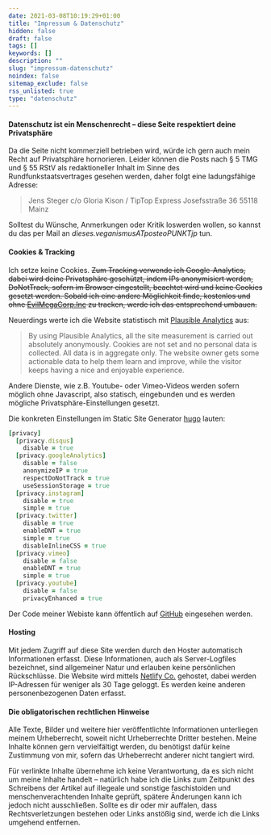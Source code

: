 ```yaml
---
date: 2021-03-08T10:19:29+01:00
title: "Impressum & Datenschutz"
hidden: false
draft: false
tags: []
keywords: []
description: ""
slug: "impressum-datenschutz"
noindex: false
sitemap_exclude: false
rss_unlisted: true
type: "datenschutz"
---
```



#### Datenschutz ist ein Menschenrecht – diese Seite respektiert deine Privatsphäre

Da die Seite nicht kommerziell betrieben wird, würde ich gern auch mein Recht auf Privatsphäre hornorieren. Leider können die Posts nach § 5 TMG und § 55 RStV als redaktioneller Inhalt im Sinne des Rundfunkstaatsvertrages gesehen werden, daher folgt eine ladungsfähige Adresse:

> Jens Steger
c/o Gloria Kison /
TipTop Express
Josefsstraße 36
55118 Mainz

Solltest du Wünsche, Anmerkungen oder Kritik loswerden wollen, so kannst du das per Mail an *dieses.veganismusATposteoPUNKTjp* tun.

#### Cookies & Tracking

Ich setze keine Cookies. ~~Zum Tracking verwende ich Google-Analytics, dabei wird deine Privatsphäre geschützt, indem IPs anonymisiert werden, DoNotTrack, sofern im Browser eingestellt, beachtet wird und keine Cookies gesetzt werden. Sobald ich eine andere Möglichkeit finde, kostenlos und ohne [EvilMegaCorp.Inc](https://analytics.google.com/) zu tracken, werde ich das entsprechend umbauen.~~

Neuerdings werte ich die Website statistisch mit [Plausible Analytics](https://plausible.io/privacy-focused-web-analytics) aus:

>By using Plausible Analytics, all the site measurement is carried out absolutely anonymously. Cookies are not set and no personal data is collected. All data is in aggregate only. The website owner gets some actionable data to help them learn and improve, while the visitor keeps having a nice and enjoyable experience.

Andere Dienste, wie z.B. Youtube- oder Vimeo-Videos werden sofern möglich ohne Javascript, also statisch, eingebunden und es werden mögliche Privatsphäre-Einstellungen gesetzt.

Die konkreten Einstellungen im Static Site Generator [hugo](https://gohugo.io/about/hugo-and-gdpr/) lauten:

```ruby
[privacy]
  [privacy.disqus]
    disable = true
  [privacy.googleAnalytics]
    disable = false
    anonymizeIP = true
    respectDoNotTrack = true
    useSessionStorage = true
  [privacy.instagram]
    disable = true
    simple = true
  [privacy.twitter]
    disable = true
    enableDNT = true
    simple = true
    disableInlineCSS = true
  [privacy.vimeo]
    disable = false
    enableDNT = true
    simple = true
  [privacy.youtube]
    disable = false
    privacyEnhanced = true
```

Der Code meiner Webiste kann öffentlich auf [GitHub](https://github.com/js32/vgnsm-zozo) eingesehen werden.

#### Hosting

Mit jedem Zugriff auf diese Site werden durch den Hoster automatisch Informationen erfasst. Diese Informationen, auch als Server-Logfiles bezeichnet, sind allgemeiner Natur und erlauben keine persönlichen Rückschlüsse. Die Website wird mittels [Netlify Co.](https://www.netlify.com/gdpr-ccpa) gehostet, dabei werden IP-Adressen für weniger als 30 Tage geloggt. Es werden keine anderen personenbezogenen Daten erfasst.

#### Die obligatorischen rechtlichen Hinweise

Alle Texte, Bilder und weitere hier veröffentlichte Informationen unterliegen meinem Urheberrecht, soweit nicht Urheberrechte Dritter bestehen. Meine Inhalte können gern vervielfältigt werden, du benötigst dafür keine Zustimmung von mir, sofern das Urheberrecht anderer nicht tangiert wird.

Für verlinkte Inhalte übernehme ich keine Verantwortung, da es sich nicht um meine Inhalte handelt – natürlich habe ich die Links zum Zeitpunkt des Schreibens der Artikel auf illegeale und sonstige faschistoiden und menschenverachtenden Inhalte geprüft, spätere Änderungen kann ich jedoch nicht ausschließen. Sollte es dir oder mir auffalen, dass Rechtsverletzungen bestehen oder Links anstößig sind, werde ich die Links umgehend entfernen.
